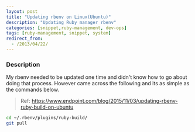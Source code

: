 ```yaml
---
layout: post
title: "Updating rbenv on Linux(Ubuntu)"
description: "Updating Ruby manager rbenv"
categories: [snippet,ruby-management, dev-ops]
tags: [ruby-management, snippet, system]
redirect_from:
  - /2013/04/22/
---
```


### Description
My rbenv needed to be updated one time and didn't know how to go about doing that process. However came across the following and
its as simple as the commands below.

> Ref: https://www.endpoint.com/blog/2015/11/03/updating-rbenv-ruby-build-on-ubuntu

~~~ bash
cd ~/.rbenv/plugins/ruby-build/
git pull
~~~
